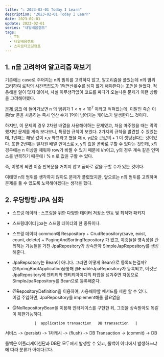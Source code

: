 ```yaml
---
title: "✏️ 2023-02-01 Today I Learn"
description: "2023-02-01 Today I Learn"
date: 2023-02-01
update: 2023-02-01
series: "내일배움캠프"
tags:
  - TIL
  - 내일배움캠프
  - 스파르타코딩캠프
---
```


## 1. n을 고려하여 알고리즘 짜보기

기존에는 case로 주어지는 n의 범위를 고려하지 않고, 알고리즘을 풀었는데 n의 범위 고려하여 로직의 시간복잡도가 1억연산횟수를 넘지 않게 해야한다는 조언을 들었다.
적용해볼 일이 많지 않아서, 사실 아무생각없이 코드를 짜다가 오늘나온 문제가 이런 상황을 고려해야했다.

[문제 링크](https://school.programmers.co.kr/learn/courses/30/lessons/87390) 에 들어가보면 n 의 범위가 $1 < n < 10^7$ 이라고 적혀있는데, 이말인 즉슨 이중for 문을 사용하는 즉시 연산 수가 1억이 넘어가는 케이스가 발생한다느 것이다.

하지만, 이 문제의 경우 2차원 배열을 사용해야하는 문제였고, 처음 마주했을 때는 막막했지만 문제를 계속 보다보니, 특정한 규칙이 보였다.
2가지의 규칙을 발견할 수 있었는데, 1번째는 해당 값이 x,y 좌표라고 쳤을 때 x, y값중 큰값의 + 1 이 셋팅된다는 것이었다.
또한 2번째는 일차원 배열 인덱스로 x, y의 값을 곧바로 구할 수 있다는 것인데, x의 경우에는 n 이상을 채워야 row가 바뀔 수 있기 때문에 i/n이고, y의 경우 계속 같은 인덱스를 반복하기 때문에 i % n 로 값을 구할 수 있다.

즉, 이렇게 되면 이중 반복문을 거치지 않고 곧바로 값을 구할 수가 있는 것이다.

여태껏 n의 범위를 생각하지 않아도 문제가 풀렸었지만, 앞으로는 n의 범위를 고려하며 문제를 풀 수 있도록 노력해야겠다는 생각을 했다.

## 2. 우당탕탕 JPA 심화

- 스프링 데이터 : 스프링을 위한 다양한 데이터 저장소 연동 및 최적화 패키지
- 스프링데이터 jpa는 스프링 데이터의 한 종류이다.
- 스프링 데이터 common에 Respository + CrudRepository(save, exist, count, delete) + PagingAndSortingRepository 가 있고, 이것들을 영속성을 관리하는 기능들을 가진 JpaRepository가 상속받아 SimpleJapRepository를 생성해준다.

- JpaRepsotory는 Bean이 아니다. 그러면 어떻게 Bean으로 등록되는걸까?  
  @SpringBootApplication을통해 @EnableJpaRepository가 등록되고, 이것은 JpaRepository에 엔티티와 엔티티아이디의 타입을 넘겨주면 자동으로 SimpleJpaRepository를 Bean으로 등록해준다.

- @RepositoryDefinition을 이용하여, 사용해야할 메서드를 제한 할 수 있다.  
  이걸 주입하면, JpaRepository를 implement해줄 필요없음

- @NoRepositoryBean을 이용해 인터페이스를 구현한 뒤, 그것을 상속받아도 똑같이 제한가능하다.

                |  application transaction   DB transaction   |

서비스 -> (persist) -> 1차캐시 -> (flush) -> DB Transaction -> (commit) -> DB

롤백은 어플리케이션단과 DB단 모두에서 발생할 수 있고, 롤백이 어디에서 발생하느냐에 따라 분류가 아예다르다.
